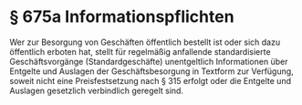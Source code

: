 # § 675a Informationspflichten
Wer zur Besorgung von Geschäften öffentlich bestellt ist oder sich dazu öffentlich erboten hat, stellt für regelmäßig anfallende standardisierte Geschäftsvorgänge (Standardgeschäfte) unentgeltlich Informationen über Entgelte und Auslagen der Geschäftsbesorgung in Textform zur Verfügung, soweit nicht eine Preisfestsetzung nach § 315 erfolgt oder die Entgelte und Auslagen gesetzlich verbindlich geregelt sind.